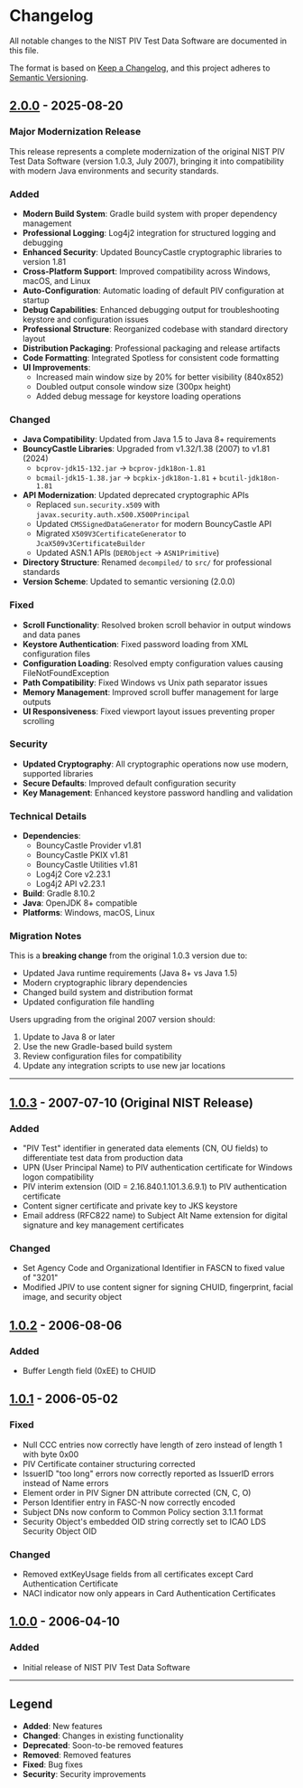 # Changelog

All notable changes to the NIST PIV Test Data Software are documented in this file.

The format is based on [Keep a Changelog](https://keepachangelog.com/en/1.0.0/),
and this project adheres to [Semantic Versioning](https://semver.org/spec/v2.0.0.html).

## [2.0.0] - 2025-08-20

### Major Modernization Release

This release represents a complete modernization of the original NIST PIV Test Data Software (version 1.0.3, July 2007), bringing it into compatibility with modern Java environments and security standards.

### Added
- **Modern Build System**: Gradle build system with proper dependency management
- **Professional Logging**: Log4j2 integration for structured logging and debugging
- **Enhanced Security**: Updated BouncyCastle cryptographic libraries to version 1.81
- **Cross-Platform Support**: Improved compatibility across Windows, macOS, and Linux
- **Auto-Configuration**: Automatic loading of default PIV configuration at startup
- **Debug Capabilities**: Enhanced debugging output for troubleshooting keystore and configuration issues
- **Professional Structure**: Reorganized codebase with standard directory layout
- **Distribution Packaging**: Professional packaging and release artifacts
- **Code Formatting**: Integrated Spotless for consistent code formatting
- **UI Improvements**: 
  - Increased main window size by 20% for better visibility (840x852)
  - Doubled output console window size (300px height)
  - Added debug message for keystore loading operations

### Changed
- **Java Compatibility**: Updated from Java 1.5 to Java 8+ requirements
- **BouncyCastle Libraries**: Upgraded from v1.32/1.38 (2007) to v1.81 (2024)
  - `bcprov-jdk15-132.jar` → `bcprov-jdk18on-1.81`
  - `bcmail-jdk15-1.38.jar` → `bcpkix-jdk18on-1.81` + `bcutil-jdk18on-1.81`
- **API Modernization**: Updated deprecated cryptographic APIs
  - Replaced `sun.security.x509` with `javax.security.auth.x500.X500Principal`
  - Updated `CMSSignedDataGenerator` for modern BouncyCastle API
  - Migrated `X509V3CertificateGenerator` to `JcaX509v3CertificateBuilder`
  - Updated ASN.1 APIs (`DERObject` → `ASN1Primitive`)
- **Directory Structure**: Renamed `decompiled/` to `src/` for professional standards
- **Version Scheme**: Updated to semantic versioning (2.0.0)

### Fixed
- **Scroll Functionality**: Resolved broken scroll behavior in output windows and data panes
- **Keystore Authentication**: Fixed password loading from XML configuration files
- **Configuration Loading**: Resolved empty configuration values causing FileNotFoundException
- **Path Compatibility**: Fixed Windows vs Unix path separator issues
- **Memory Management**: Improved scroll buffer management for large outputs
- **UI Responsiveness**: Fixed viewport layout issues preventing proper scrolling

### Security
- **Updated Cryptography**: All cryptographic operations now use modern, supported libraries
- **Secure Defaults**: Improved default configuration security
- **Key Management**: Enhanced keystore password handling and validation

### Technical Details
- **Dependencies**: 
  - BouncyCastle Provider v1.81
  - BouncyCastle PKIX v1.81
  - BouncyCastle Utilities v1.81
  - Log4j2 Core v2.23.1
  - Log4j2 API v2.23.1
- **Build**: Gradle 8.10.2
- **Java**: OpenJDK 8+ compatible
- **Platforms**: Windows, macOS, Linux

### Migration Notes
This is a **breaking change** from the original 1.0.3 version due to:
- Updated Java runtime requirements (Java 8+ vs Java 1.5)
- Modern cryptographic library dependencies
- Changed build system and distribution format
- Updated configuration file handling

Users upgrading from the original 2007 version should:
1. Update to Java 8 or later
2. Use the new Gradle-based build system
3. Review configuration files for compatibility
4. Update any integration scripts to use new jar locations

---

## [1.0.3] - 2007-07-10 (Original NIST Release)

### Added
- "PIV Test" identifier in generated data elements (CN, OU fields) to differentiate test data from production data
- UPN (User Principal Name) to PIV authentication certificate for Windows logon compatibility
- PIV interim extension (OID = 2.16.840.1.101.3.6.9.1) to PIV authentication certificate
- Content signer certificate and private key to JKS keystore
- Email address (RFC822 name) to Subject Alt Name extension for digital signature and key management certificates

### Changed
- Set Agency Code and Organizational Identifier in FASCN to fixed value of "3201"
- Modified JPIV to use content signer for signing CHUID, fingerprint, facial image, and security object

## [1.0.2] - 2006-08-06

### Added
- Buffer Length field (0xEE) to CHUID

## [1.0.1] - 2006-05-02

### Fixed
- Null CCC entries now correctly have length of zero instead of length 1 with byte 0x00
- PIV Certificate container structuring corrected
- IssuerID "too long" errors now correctly reported as IssuerID errors instead of Name errors
- Element order in PIV Signer DN attribute corrected (CN, C, O)
- Person Identifier entry in FASC-N now correctly encoded
- Subject DNs now conform to Common Policy section 3.1.1 format
- Security Object's embedded OID string correctly set to ICAO LDS Security Object OID

### Changed
- Removed extKeyUsage fields from all certificates except Card Authentication Certificate
- NACI indicator now only appears in Card Authentication Certificates

## [1.0.0] - 2006-04-10

### Added
- Initial release of NIST PIV Test Data Software

---

## Legend
- **Added**: New features
- **Changed**: Changes in existing functionality  
- **Deprecated**: Soon-to-be removed features
- **Removed**: Removed features
- **Fixed**: Bug fixes
- **Security**: Security improvements

[2.0.0]: https://github.com/your-repo/compare/v1.0.3...v2.0.0
[1.0.3]: https://github.com/your-repo/releases/tag/v1.0.3
[1.0.2]: https://github.com/your-repo/releases/tag/v1.0.2
[1.0.1]: https://github.com/your-repo/releases/tag/v1.0.1
[1.0.0]: https://github.com/your-repo/releases/tag/v1.0.0